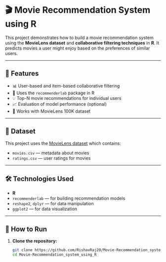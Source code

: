 # 🎬 Movie Recommendation System using R

This project demonstrates how to build a movie recommendation system using the **MovieLens dataset** and **collaborative filtering techniques** in **R**. It predicts movies a user might enjoy based on the preferences of similar users.

---

## 📌 Features

- 📊 User-based and item-based collaborative filtering
- 🧠 Uses the `recommenderlab` package in R
- 💡 Top-N movie recommendations for individual users
- 📈 Evaluation of model performance (optional)
- 📁 Works with MovieLens 100K dataset

---

## 📂 Dataset

This project uses the [MovieLens dataset](https://grouplens.org/datasets/movielens/) which contains:

- `movies.csv` — metadata about movies
- `ratings.csv` — user ratings for movies

---

## 🛠️ Technologies Used

- **R**
- `recommenderlab` — for building recommendation models
- `reshape2`, `dplyr` — for data manipulation
- `ggplot2` — for data visualization

---

## 🚀 How to Run

1. **Clone the repository:**
   ```bash
   git clone https://github.com/RishavRaj20/Movie-Recommendation_system_using_R.git
   cd Movie-Recommendation_system_using_R
